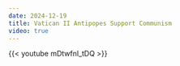 ```yaml
---
date: 2024-12-19
title: Vatican II Antipopes Support Communism
video: true
---
```



{{< youtube mDtwfnl_tDQ >}}
